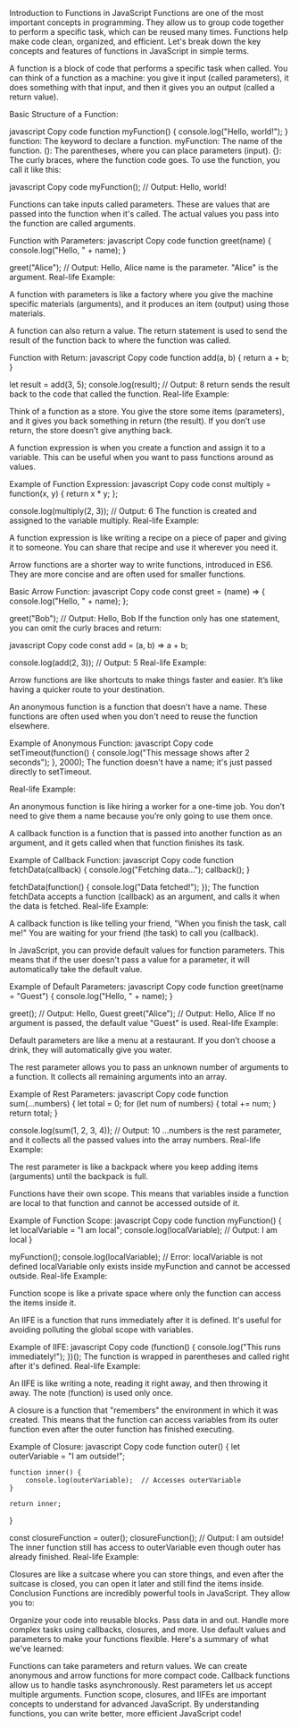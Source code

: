 Introduction to Functions in JavaScript
Functions are one of the most important concepts in programming. They allow us to group code together to perform a specific task, which can be reused many times. Functions help make code clean, organized, and efficient. Let's break down the key concepts and features of functions in JavaScript in simple terms.

<!-- 1. ============================================== What is a Function?  ==============================================-->
A function is a block of code that performs a specific task when called. You can think of a function as a machine: you give it input (called parameters), it does something with that input, and then it gives you an output (called a return value).

Basic Structure of a Function:

javascript
Copy code
function myFunction() {
    console.log("Hello, world!");
}
function: The keyword to declare a function.
myFunction: The name of the function.
(): The parentheses, where you can place parameters (input).
{}: The curly braces, where the function code goes.
To use the function, you call it like this:

javascript
Copy code
myFunction();  // Output: Hello, world!

<!-- 2.============================================== Parameters and Arguments ============================================== -->
Functions can take inputs called parameters. These are values that are passed into the function when it's called. The actual values you pass into the function are called arguments.

Function with Parameters:
javascript
Copy code
function greet(name) {
    console.log("Hello, " + name);
}

greet("Alice");  // Output: Hello, Alice
name is the parameter.
"Alice" is the argument.
Real-life Example:

A function with parameters is like a factory where you give the machine specific materials (arguments), and it produces an item (output) using those materials.

<!-- 3. ============================================== Return Statement ============================================== -->
A function can also return a value. The return statement is used to send the result of the function back to where the function was called.

Function with Return:
javascript
Copy code
function add(a, b) {
    return a + b;
}

let result = add(3, 5);
console.log(result);  // Output: 8
return sends the result back to the code that called the function.
Real-life Example:

Think of a function as a store. You give the store some items (parameters), and it gives you back something in return (the result). If you don’t use return, the store doesn't give anything back.

<!-- 4.==============================================  Function Expressions ============================================== -->
A function expression is when you create a function and assign it to a variable. This can be useful when you want to pass functions around as values.

Example of Function Expression:
javascript
Copy code
const multiply = function(x, y) {
    return x * y;
};

console.log(multiply(2, 3));  // Output: 6
The function is created and assigned to the variable multiply.
Real-life Example:

A function expression is like writing a recipe on a piece of paper and giving it to someone. You can share that recipe and use it wherever you need it.

<!-- 5.============================================== Arrow Functions ============================================== -->
Arrow functions are a shorter way to write functions, introduced in ES6. They are more concise and are often used for smaller functions.

Basic Arrow Function:
javascript
Copy code
const greet = (name) => {
    console.log("Hello, " + name);
};

greet("Bob");  // Output: Hello, Bob
If the function only has one statement, you can omit the curly braces and return:

javascript
Copy code
const add = (a, b) => a + b;

console.log(add(2, 3));  // Output: 5
Real-life Example:

Arrow functions are like shortcuts to make things faster and easier. It’s like having a quicker route to your destination.

<!-- 6. ============================================== Anonymous Functions ============================================== -->
An anonymous function is a function that doesn't have a name. These functions are often used when you don't need to reuse the function elsewhere.

Example of Anonymous Function:
javascript
Copy code
setTimeout(function() {
    console.log("This message shows after 2 seconds");
}, 2000);
The function doesn't have a name; it's just passed directly to setTimeout.

Real-life Example:

An anonymous function is like hiring a worker for a one-time job. You don’t need to give them a name because you’re only going to use them once.


<!-- 7.==============================================  Callback Functions ============================================== -->
A callback function is a function that is passed into another function as an argument, and it gets called when that function finishes its task.

Example of Callback Function:
javascript
Copy code
function fetchData(callback) {
    console.log("Fetching data...");
    callback();
}

fetchData(function() {
    console.log("Data fetched!");
});
The function fetchData accepts a function (callback) as an argument, and calls it when the data is fetched.
Real-life Example:

A callback function is like telling your friend, "When you finish the task, call me!" You are waiting for your friend (the task) to call you (callback).

<!-- 8.==============================================  Default Parameters  ==============================================-->
In JavaScript, you can provide default values for function parameters. This means that if the user doesn't pass a value for a parameter, it will automatically take the default value.

Example of Default Parameters:
javascript
Copy code
function greet(name = "Guest") {
    console.log("Hello, " + name);
}

greet();       // Output: Hello, Guest
greet("Alice");  // Output: Hello, Alice
If no argument is passed, the default value "Guest" is used.
Real-life Example:

Default parameters are like a menu at a restaurant. If you don’t choose a drink, they will automatically give you water.

<!-- 9.============================================== Rest Parameters ============================================== -->
The rest parameter allows you to pass an unknown number of arguments to a function. It collects all remaining arguments into an array.

Example of Rest Parameters:
javascript
Copy code
function sum(...numbers) {
    let total = 0;
    for (let num of numbers) {
        total += num;
    }
    return total;
}

console.log(sum(1, 2, 3, 4));  // Output: 10
...numbers is the rest parameter, and it collects all the passed values into the array numbers.
Real-life Example:

The rest parameter is like a backpack where you keep adding items (arguments) until the backpack is full.

<!-- 10.============================================== Function Scope ============================================== -->
Functions have their own scope. This means that variables inside a function are local to that function and cannot be accessed outside of it.

Example of Function Scope:
javascript
Copy code
function myFunction() {
    let localVariable = "I am local";
    console.log(localVariable);  // Output: I am local
}

myFunction();
console.log(localVariable);  // Error: localVariable is not defined
localVariable only exists inside myFunction and cannot be accessed outside.
Real-life Example:

Function scope is like a private space where only the function can access the items inside it.


<!-- 11.==============================================  IIFE (Immediately Invoked Function Expression) ============================================== -->
An IIFE is a function that runs immediately after it is defined. It's useful for avoiding polluting the global scope with variables.

Example of IIFE:
javascript
Copy code
(function() {
    console.log("This runs immediately!");
})();
The function is wrapped in parentheses and called right after it's defined.
Real-life Example:

An IIFE is like writing a note, reading it right away, and then throwing it away. The note (function) is used only once.
<!-- 12. ============================================== Closures ============================================== -->
A closure is a function that "remembers" the environment in which it was created. This means that the function can access variables from its outer function even after the outer function has finished executing.

Example of Closure:
javascript
Copy code
function outer() {
    let outerVariable = "I am outside!";
    
    function inner() {
        console.log(outerVariable);  // Accesses outerVariable
    }
    
    return inner;
}

const closureFunction = outer();
closureFunction();  // Output: I am outside!
The inner function still has access to outerVariable even though outer has already finished.
Real-life Example:

Closures are like a suitcase where you can store things, and even after the suitcase is closed, you can open it later and still find the items inside.
Conclusion
Functions are incredibly powerful tools in JavaScript. They allow you to:

Organize your code into reusable blocks.
Pass data in and out.
Handle more complex tasks using callbacks, closures, and more.
Use default values and parameters to make your functions flexible.
Here's a summary of what we've learned:

Functions can take parameters and return values.
We can create anonymous and arrow functions for more compact code.
Callback functions allow us to handle tasks asynchronously.
Rest parameters let us accept multiple arguments.
Function scope, closures, and IIFEs are important concepts to understand for advanced JavaScript.
By understanding functions, you can write better, more efficient JavaScript code!